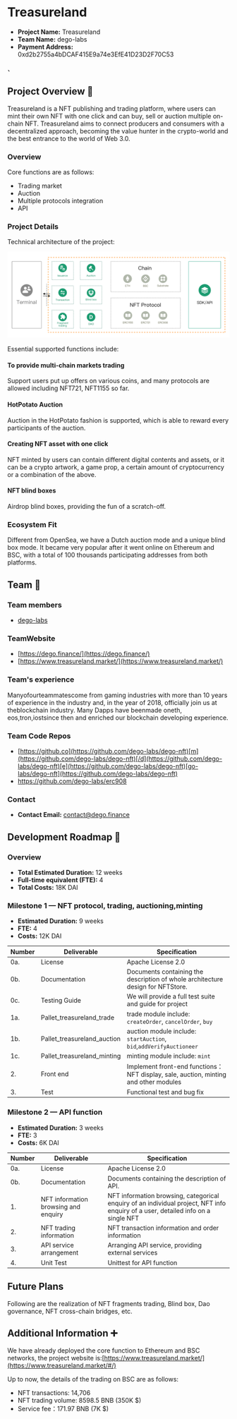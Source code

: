 # Treasureland

- **Project Name:** Treasureland
- **Team Name:** dego-labs
- **Payment Address:** 0xd2b2755a4bDCAF415E9a74e3EfE41D23D2F70C53

*、*

## Project Overview :page_facing_up:

Treasureland is a NFT publishing and trading platform, where users can mint their own NFT with one click and can buy, sell or auction multiple on-chain NFT. Treasureland aims to connect producers and consumers with a decentralized approach, becoming the value hunter in the crypto-world and the best entrance to the world of Web 3.0.

### Overview

Core functions are as follows:

* Trading market
* Auction
* Multiple protocols integration
* API

### Project Details

Technical architecture of the project:

![architecture](https://raw.githubusercontent.com/treasureland-market/doc/main/arch.png)


Essential supported functions include:

#### **To provide multi-chain markets trading**

Support users put up offers on various coins, and many protocols are allowed including NFT721, NFT1155 so far.

#### **HotPotato Auction**

Auction in the HotPotato fashion is supported, which is able to reward every participants of the auction.

#### **Creating NFT asset with one click**

NFT minted by users can contain different digital contents and assets, or it can be a crypto artwork, a game prop, a certain amount of cryptocurrency or a combination of the above.

#### **NFT blind boxes**

Airdrop blind boxes, providing the fun of a scratch-off.

### Ecosystem Fit

Different from OpenSea, we have a Dutch auction mode and a unique blind box mode. It became very popular after it went online on Ethereum and BSC, with a total of 100 thousands participating addresses from both platforms.

## Team :busts_in_silhouette:

### Team members

* [dego-labs](https://github.com/dego-labs)
### TeamWebsite

* [https://dego.finance/](https://dego.finance/)
* [https://www.treasureland.market/](https://www.treasureland.market/)
### 
### Team's experience

Manyofourteammatescome from gaming industries with more than 10 years of experience in the industry and, in the year of 2018, officially join us at theblockchain industry. Many Dapps have beenmade oneth, eos,tron,iostsince then and enriched our blockchain developing experience.

### 
### Team Code Repos

* [https://github.co](https://github.com/dego-labs/dego-nft)[m](https://github.com/dego-labs/dego-nft)[/d](https://github.com/dego-labs/dego-nft)[e](https://github.com/dego-labs/dego-nft)[go-labs/dego-nft](https://github.com/dego-labs/dego-nft)
* [http](https://github.com/dego-labs/erc908)[s](https://github.com/dego-labs/erc908)[://github.com/dego-labs/erc908](https://github.com/dego-labs/erc908)
### Contact

* **Contact Email:** contact@dego.finance

## Development Roadmap :nut_and_bolt:

### Overview

* **Total Estimated Duration:** 12 weeks
* **Full-time equivalent (FTE):** 4
* **Total Costs:** 18K DAI

### Milestone 1  — NFT  protocol, trading, auctioning,minting

* **Estimated Duration:** 9 weeks
* **FTE:** 4
* **Costs:** 12K DAI

| Number | Deliverable | Specification |
| ------------- | ------------- | ------------- |
| 0a. | License | Apache License 2.0 | 
| 0b. | Documentation | Documents containing the description of whole architecture design for NFTStore. |
| 0c. | Testing Guide | We will provide a full test suite and guide for project |
| 1a. | Pallet_treasureland_trade | trade module include: ```createOrder```, ```cancelOrder```, ```buy```  |
| 1b. | Pallet_treasureland_auction | auction module include: ```startAuction```, ```bid```,```addVerifyAuctioneer``` |
| 1c. | Pallet_treasureland_minting | minting module include: ```mint``` |
| 2. | Front end | Implement front-end functions：NFT display, sale, auction, minting and other modules |
| 3. | Test | Functional test and bug fix |


### Milestone 2  —  API function

* **Estimated Duration:** 3 weeks
* **FTE:** 3
* **Costs:** 6K DAI

| Number | Deliverable | Specification |
| ------------- | ------------- | ------------- |
| 0a. | License | Apache License 2.0 | 
| 0b. | Documentation | Documents containing the description of API. |
| 1. | NFT information browsing and enquiry | NFT information browsing, categorical   enquiry of an individual project, NFT info enquiry of a user, detailed info   on a single NFT |
| 2. | NFT trading information | NFT transaction information and order information |
| 3. | API service arrangement | Arranging API service, providing external services |
| 4. | Unit Test | Unittest for API function |




## Future Plans

Following are the realization of NFT fragments trading, Blind box, Dao governance, NFT cross-chain bridges, etc.

## Additional Information :heavy_plus_sign:

We have already deployed the core function to Ethereum and BSC networks, the project website is:[https://www.treasureland.market/](https://www.treasureland.market/#/)

Up to now, the details of the trading on BSC are as follows:

- NFT transactions: 14,706
- NFT trading volume: 8598.5 BNB (350K $)
- Service fee：171.97 BNB (7K $)


